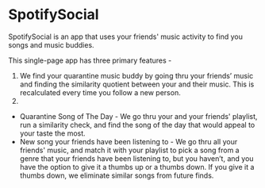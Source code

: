 # SpotifySocial
SpotifySocial is an app that uses your friends' music activity to find you songs and music buddies.

This single-page app has three primary features -

1. We find your quarantine music buddy by going thru your friends’ music and finding the similarity quotient between your and their music. This is recalculated every time you follow a new person.
2. 
  - Quarantine Song of The Day - We go thru your and your friends' playlist, run a similarity check, and find the song of the day that would appeal to your taste the most.
  - New song your friends have been listening to - We go thru all your friends' music, and match it with your playlist to pick a song from a genre that your friends have been listening to, but you haven’t, and you have the option to give it a thumbs up or a thumbs down. If you give it a thumbs down, we eliminate similar songs from future finds.
